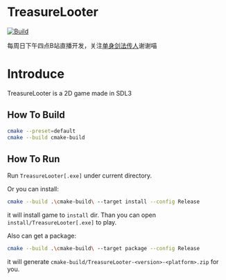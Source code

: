 # TreasureLooter
[![Build](https://github.com/VisualGMQ/TreasureLooter/actions/workflows/build.yaml/badge.svg?branch=main)](https://github.com/VisualGMQ/TreasureLooter/actions/workflows/build.yaml)

每周日下午四点B站直播开发，关注[单身剑法传人](https://space.bilibili.com/256768793?spm_id_from=333.1007.0.0)谢谢喵

# Introduce

TreasureLooter is a 2D game made in SDL3

## How To Build

```bash
cmake --preset=default
cmake --build cmake-build
```

## How To Run

Run `TreasureLooter[.exe]` under current directory.

Or you can install:

```bash
cmake --build .\cmake-build\ --target install --config Release
```

it will install game to `install` dir. Than you can open `install/TreasureLooter[.exe]` to play.

Also can get a package:

```bash
cmake --build .\cmake-build\ --target package --config Release
```

it will generate `cmake-build/TreasureLooter-<version>-<platform>.zip` for you.